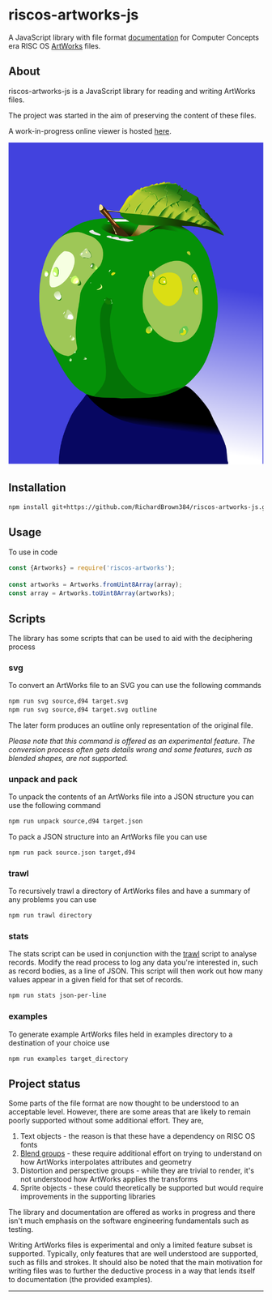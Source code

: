 # riscos-artworks-js

A JavaScript library with file format [documentation][file-format] for Computer Concepts era 
RISC OS [ArtWorks][artworks-wikipedia] files.

## About

riscos-artworks-js is a JavaScript library for reading and writing ArtWorks files.

The project was started in the aim of preserving the content of these files.

A work-in-progress online viewer is hosted [here][host].

![The ArtWorks Apple](./media/apple4.svg)

## Installation

```bash
npm install git+https://github.com/RichardBrown384/riscos-artworks-js.git
```

## Usage

To use in code

```javascript
const {Artworks} = require('riscos-artworks');

const artworks = Artworks.fromUint8Array(array);
const array = Artworks.toUint8Array(artworks);
```

## Scripts

The library has some scripts that can be used to aid with the deciphering process

### svg

To convert an ArtWorks file to an SVG you can use the following commands

```bash
npm run svg source,d94 target.svg
npm run svg source,d94 target.svg outline
```

The later form produces an outline only representation of the original file.

_Please note that this command is offered as an experimental feature.
The conversion process often gets details wrong and some features, such as blended shapes,
are not supported._

### unpack and pack

To unpack the contents of an ArtWorks file into a JSON structure you can use the following command

```bash
npm run unpack source,d94 target.json
```

To pack a JSON structure into an ArtWorks file you can use

```bash
npm run pack source.json target,d94
```

### trawl

To recursively trawl a directory of ArtWorks files and have a summary of any problems you can use

```bash
npm run trawl directory
```

### stats

The stats script can be used in conjunction with the [trawl](#trawl) script to analyse records.
Modify the read process to log any data you're interested in, such as record bodies, as a line of JSON.
This script will then work out how many values appear in a given field for that set of records.

```bash
npm run stats json-per-line
```

### examples

To generate example ArtWorks files held in examples directory to a destination of your choice use

```bash
npm run examples target_directory
```

## Project status

Some parts of the file format are now thought to be understood to an acceptable level. However,
there are some areas that are likely to remain poorly supported without some additional effort.
They are,

1. Text objects - the reason is that these have a dependency on RISC OS fonts
2. [Blend groups][blend-groups] - these require additional effort on trying to understand on how ArtWorks interpolates attributes and geometry
3. Distortion and perspective groups - while they are trivial to render, it's not understood how ArtWorks applies the transforms
4. Sprite objects - these could theoretically be supported but would require improvements in the supporting libraries

The library and documentation are offered  as works in progress and there isn't much emphasis
on the software engineering fundamentals such as testing.

Writing ArtWorks files is experimental and only a limited feature subset is supported. Typically, only features
that are well understood are supported, such as fills and strokes. It should also be noted 
that the main motivation for writing files was to further the deductive process in a way
that lends itself to documentation (the provided examples).

---
[artworks-wikipedia]: https://en.wikipedia.org/wiki/ArtWorks
[host]: http://richardbrown384.github.io/riscos-file-viewer
[file-format]: docs/file-format/README.md
[blend-groups]: docs/blend-groups/README.md

